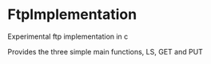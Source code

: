 # FtpImplementation
Experimental ftp implementation in c

Provides the three simple main functions, LS, GET and PUT
